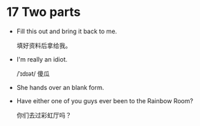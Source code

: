 # 17 Two parts

- Fill this out and bring it back to me.

    填好资料后拿给我。

- I'm really an idiot.

    /ˈɪdɪət/ 傻瓜

- She hands over an blank form.
- Have either one of you guys ever been to the Rainbow Room?

    你们去过彩虹厅吗？